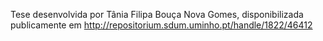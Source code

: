 Tese desenvolvida por Tânia Filipa Bouça Nova Gomes, disponibilizada publicamente em http://repositorium.sdum.uminho.pt/handle/1822/46412
